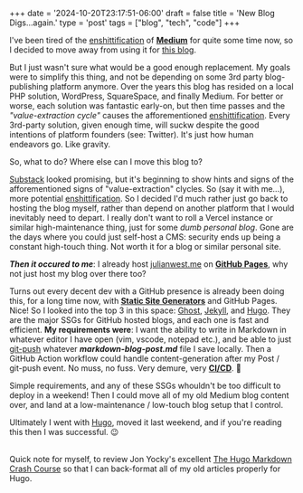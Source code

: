 +++
date = '2024-10-20T23:17:51-06:00'
draft = false
title = 'New Blog Digs...again.'
type = 'post'
tags = ["blog", "tech", "code"]
+++

I've been tired of the </i></b><a href="https://en.wikipedia.org/wiki/Enshittification">enshittification</a></b></i> of <b><a href="https://medium.com">Medium</a></b> for quite some time now, so I decided to move away from using it for <a href="https://julianwest.me/Blog">this blog</a>.<br />

But I just wasn't sure what would be a good enough replacement.  My goals were to simplify this thing, and not be depending on some 3rd party blog-publishing platform anymore. Over the years this blog has resided on a local PHP solution, WordPress, SquareSpace, and finally Medium.  For better or worse, each solution was fantastic early-on, but then time passes and the <i>"value-extraction cycle"</i> causes the afforementioned <a href="https://en.wikipedia.org/wiki/Enshittification">enshittification</a>.  Every 3rd-party solution, given enough time, will suckw despite the good intentions of platform founders (see: Twitter). It's just how human endeavors go. Like gravity. <br /> 

So, what to do?  Where else can I move this blog to? <br />

<a href="https://en.wikipedia.org/wiki/Substack">Substack</a> looked promising, but it's beginning to show hints and signs of the afforementioned signs of "value-extraction" clycles.  So (say it with me...), more potential <a href="https://en.wikipedia.org/wiki/Enshittification">enshittification</a>. So I decided I'd much rather just go back to hosting the blog myself, rather than depend on another platform that I would inevitably need to depart. I really don't want to roll a Vercel instance or similar high-maintenance thing, just for some <i>dumb personal blog</i>.  Gone are the days where you could just self-host a CMS: security ends up being a constant high-touch thing. Not worth it for a blog or similar personal site. <br />

<b><i>Then it occured to me</b></i>: I already host <a href="https://julianwest.me">julianwest.me</a> on <b><a href="https://pages.github.com">GitHub Pages</a></b>, why not just host my blog over there too?<br />  

Turns out every decent dev with a GitHub presence is already been doing this, for a long time now, with <b><a href="https://en.wikipedia.org/wiki/Static_site_generator">Static Site Generators</a></b> and GitHub Pages. Nice! So I looked into the top 3 in this space:  <a href="https://github.com/TryGhost/Ghost">Ghost</a>, <a href="https://github.com/jekyll/jekyll">Jekyll</a>, and <a href="https://github.com/gohugoio/hugo">Hugo</a>.  They are the major SSGs for GitHub hosted blogs, and each one is fast and efficient. <b>My requirements were</b>: I want the ability to write in Markdown in whatever editor I have open (vim, vscode, notepad etc.), and be able to just <a href="https://docs.github.com/en/get-started/using-git/pushing-commits-to-a-remote-repository">git-push</a> whatever <i><b>markdown-blog-post.md</i></b> file I save locally. Then a GitHub Action workflow could handle content-generation after my Post / git-push event. No muss, no fuss. Very demure, very <b></i><a href="https://en.wikipedia.org/wiki/CI/CD">CI/CD</a></i></b>. 🤭 <br /> 

Simple requirements, and any of these SSGs whouldn't be too difficult to deploy in a weekend!  Then I could move all of my old Medium blog content over, and land at a low-maintenance / low-touch blog setup that I control.<br />

Ultimately I went with <a href="https://github.com/gohugoio/hugo">Hugo</a>, moved it last weekend, and if you're reading this then I was successful.  😉 <br /> <br />


Quick note for myself, to review Jon Yocky's excellent <a href="https://www.yockyard.com/post/the-hugo-markdown-crash-course/">The Hugo Markdown Crash Course</a> so that I can back-format all of my old articles properly for Hugo.